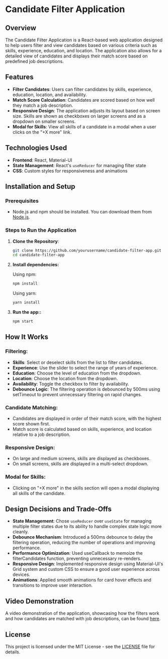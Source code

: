# Candidate Filter Application

## Overview

The Candidate Filter Application is a React-based web application designed to help users filter and view candidates based on various criteria such as skills, experience, education, and location. The application also allows for a detailed view of candidates and displays their match score based on predefined job descriptions.

## Features

- **Filter Candidates**: Users can filter candidates by skills, experience, education, location, and availability.
- **Match Score Calculation**: Candidates are scored based on how well they match a job description.
- **Responsive Design**: The application adjusts its layout based on screen size. Skills are shown as checkboxes on larger screens and as a dropdown on smaller screens.
- **Modal for Skills**: View all skills of a candidate in a modal when a user clicks on the "+X more" link.

## Technologies Used

- **Frontend**: React, Material-UI
- **State Management**: React's `useReducer` for managing filter state
- **CSS**: Custom styles for responsiveness and animations

## Installation and Setup

### Prerequisites

- Node.js and npm should be installed. You can download them from [Node.js](https://nodejs.org/).

### Steps to Run the Application

1. **Clone the Repository**:

   ```bash
   git clone https://github.com/yourusername/candidate-filter-app.git
   cd candidate-filter-app
   ```

2. **Install dependencies:**

   Using npm:
   ```bash
   npm install
   ```

   Using yarn:
   ```bash
   yarn install
   ```
3. **Run the app::**

   ```bash
   npm start
   ```

## How It Works

### Filtering:

- **Skills**: Select or deselect skills from the list to filter candidates.
- **Experience**: Use the slider to select the range of years of experience.
- **Education**: Choose the level of education from the dropdown.
- **Location**: Choose the location from the dropdown.
- **Availability**: Toggle the checkbox to filter by availability.
- **Debounce Logic**: The filtering operation is debounced by 500ms using setTimeout to prevent unnecessary filtering on rapid changes.

### Candidate Matching:

- Candidates are displayed in order of their match score, with the highest score shown first.
- Match score is calculated based on skills, experience, and location relative to a job description.

### Responsive Design:

- On large and medium screens, skills are displayed as checkboxes.
- On small screens, skills are displayed in a multi-select dropdown.

### Modal for Skills:

- Clicking on "+X more" in the skills section will open a modal displaying all skills of the candidate.

## Design Decisions and Trade-Offs

- **State Management**: Chose `useReducer` over `useState` for managing multiple filter states due to its ability to handle complex state logic more cleanly.
- **Debounce Mechanism**: Introduced a 500ms debounce to delay the filtering operation, reducing the number of operations and improving performance.
- **Performance Optimization**: Used useCallback to memoize the filterCandidates function, preventing unnecessary re-renders.
- **Responsive Design**: Implemented responsive design using Material-UI's Grid system and custom CSS to ensure a good user experience across devices.
- **Animations**: Applied smooth animations for card hover effects and transitions to improve user interaction.

## Video Demonstration

A video demonstration of the application, showcasing how the filters work and how candidates are matched with job descriptions, can be found [here](URL-to-video).

## License

This project is licensed under the MIT License - see the [LICENSE](LICENSE) file for details.


